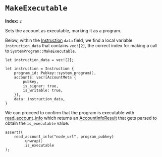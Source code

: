 # `MakeExecutable`

**Index:** `2`

Sets the account as executable, marking it as a program.

Below, within the [Instruction] `data` field, we find a local variable `instruction_data` that contains `vec![2]`, the correct index for making a call to `SystemProgram::MakeExecutable`. 

```rust,ignore
let instruction_data = vec![2];

let instruction = Instruction {
    program_id: Pubkey::system_program(),
    accounts: vec![AccountMeta {
        pubkey,
        is_signer: true,
        is_writable: true,
    }],
    data: instruction_data,
}
```

We can proceed to confirm that the program is executable with [read_account_info] which returns an [AccountInfoResult] that gets parsed to obtain the `is_executable` value.

```rust,ignore
assert!(
    read_account_info("node_url", program_pubkey)
        .unwrap()
        .is_executable
);
```

<!-- Internal -->
[Instruction]: ../program/instructions-and-messages.md#instructions

<!-- External -->
[read_account_info]: https://github.com/Arch-Network/arch-examples/blob/main/sdk/src/helper.rs#L368
[AccountInfoResult]: https://github.com/Arch-Network/arch-examples/blob/main/sdk/src/helper.rs#L358
